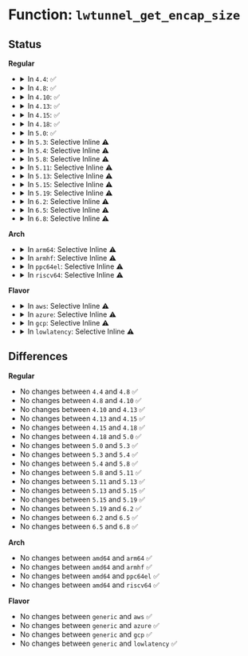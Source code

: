 # Function: <code>lwtunnel_get_encap_size</code>

## Status
<b>Regular</b>
<ul>
<li>
<details>
<summary>In <code>4.4</code>: ✅</summary>

```c
int lwtunnel_get_encap_size(struct lwtunnel_state *lwtstate);
```

**Collision:** Unique Global

**Inline:** No

**Transformation:** False

**Instances:**

```
In net/core/lwtunnel.c (ffffffff8173e0d0)
Location: net/core/lwtunnel.c:133
Inline: False
Direct callers:
  - net/ipv4/fib_semantics.c:rtmsg_fib
  - net/ipv6/route.c:inet6_rt_notify
```
**Symbols:**

```
ffffffff8173e0d0-ffffffff8173e110: lwtunnel_get_encap_size (STB_GLOBAL)
```
</details>
</li>
<li>
<details>
<summary>In <code>4.8</code>: ✅</summary>

```c
int lwtunnel_get_encap_size(struct lwtunnel_state *lwtstate);
```

**Collision:** Unique Global

**Inline:** No

**Transformation:** False

**Instances:**

```
In net/core/lwtunnel.c (ffffffff817aa940)
Location: net/core/lwtunnel.c:170
Inline: False
Direct callers:
  - net/ipv4/fib_semantics.c:rtmsg_fib
  - net/ipv6/route.c:inet6_rt_notify
```
**Symbols:**

```
ffffffff817aa940-ffffffff817aa980: lwtunnel_get_encap_size (STB_GLOBAL)
```
</details>
</li>
<li>
<details>
<summary>In <code>4.10</code>: ✅</summary>

```c
int lwtunnel_get_encap_size(struct lwtunnel_state *lwtstate);
```

**Collision:** Unique Global

**Inline:** No

**Transformation:** False

**Instances:**

```
In net/core/lwtunnel.c (ffffffff817d94c0)
Location: net/core/lwtunnel.c:241
Inline: False
Direct callers:
  - net/ipv4/fib_semantics.c:rtmsg_fib
  - net/ipv6/route.c:inet6_rt_notify
```
**Symbols:**

```
ffffffff817d94c0-ffffffff817d9500: lwtunnel_get_encap_size (STB_GLOBAL)
```
</details>
</li>
<li>
<details>
<summary>In <code>4.13</code>: ✅</summary>

```c
int lwtunnel_get_encap_size(struct lwtunnel_state *lwtstate);
```

**Collision:** Unique Global

**Inline:** No

**Transformation:** False

**Instances:**

```
In net/core/lwtunnel.c (ffffffff817f86d0)
Location: net/core/lwtunnel.c:264
Inline: False
Direct callers:
  - net/ipv4/fib_semantics.c:rtmsg_fib
```
**Symbols:**

```
ffffffff817f86d0-ffffffff817f870e: lwtunnel_get_encap_size (STB_GLOBAL)
```
</details>
</li>
<li>
<details>
<summary>In <code>4.15</code>: ✅</summary>

```c
int lwtunnel_get_encap_size(struct lwtunnel_state *lwtstate);
```

**Collision:** Unique Global

**Inline:** No

**Transformation:** False

**Instances:**

```
In net/core/lwtunnel.c (ffffffff81875fa0)
Location: net/core/lwtunnel.c:266
Inline: False
Direct callers:
  - net/ipv4/fib_semantics.c:rtmsg_fib
```
**Symbols:**

```
ffffffff81875fa0-ffffffff81875fe1: lwtunnel_get_encap_size (STB_GLOBAL)
```
</details>
</li>
<li>
<details>
<summary>In <code>4.18</code>: ✅</summary>

```c
int lwtunnel_get_encap_size(struct lwtunnel_state *lwtstate);
```

**Collision:** Unique Global

**Inline:** No

**Transformation:** False

**Instances:**

```
In net/core/lwtunnel.c (ffffffff818c76c0)
Location: net/core/lwtunnel.c:266
Inline: False
Direct callers:
  - net/ipv4/fib_semantics.c:rtmsg_fib
```
**Symbols:**

```
ffffffff818c76c0-ffffffff818c7703: lwtunnel_get_encap_size (STB_GLOBAL)
```
</details>
</li>
<li>
<details>
<summary>In <code>5.0</code>: ✅</summary>

```c
int lwtunnel_get_encap_size(struct lwtunnel_state *lwtstate);
```

**Collision:** Unique Global

**Inline:** No

**Transformation:** False

**Instances:**

```
In net/core/lwtunnel.c (ffffffff818f0800)
Location: net/core/lwtunnel.c:266
Inline: False
Direct callers:
  - net/ipv4/fib_semantics.c:rtmsg_fib
```
**Symbols:**

```
ffffffff818f0800-ffffffff818f0843: lwtunnel_get_encap_size (STB_GLOBAL)
```
</details>
</li>
<li>
<details>
<summary>In <code>5.3</code>: Selective Inline ⚠️</summary>

```c
int lwtunnel_get_encap_size(struct lwtunnel_state *lwtstate);
```

**Collision:** Unique Global

**Inline:** Selective

**Transformation:** False

**Instances:**

```
In net/core/lwtunnel.c (ffffffff81942600)
Location: net/core/lwtunnel.c:262
Inline: True
Direct callers:
  - net/ipv4/fib_semantics.c:rtmsg_fib
  - net/ipv4/nexthop.c:nexthop_notify
  - net/ipv6/route.c:rt6_nlmsg_size
  - net/ipv6/route.c:rt6_nlmsg_size
  - net/ipv6/route.c:rt6_nh_nlmsg_size
```
**Symbols:**

```
ffffffff81942600-ffffffff81942646: lwtunnel_get_encap_size (STB_GLOBAL)
```
</details>
</li>
<li>
<details>
<summary>In <code>5.4</code>: Selective Inline ⚠️</summary>

```c
int lwtunnel_get_encap_size(struct lwtunnel_state *lwtstate);
```

**Collision:** Unique Global

**Inline:** Selective

**Transformation:** False

**Instances:**

```
In net/core/lwtunnel.c (ffffffff81977530)
Location: net/core/lwtunnel.c:262
Inline: True
Direct callers:
  - net/ipv4/fib_semantics.c:rtmsg_fib
  - net/ipv4/nexthop.c:nexthop_notify
  - net/ipv6/route.c:rt6_nlmsg_size
  - net/ipv6/route.c:rt6_nlmsg_size
  - net/ipv6/route.c:rt6_nh_nlmsg_size
```
**Symbols:**

```
ffffffff81977530-ffffffff81977576: lwtunnel_get_encap_size (STB_GLOBAL)
```
</details>
</li>
<li>
<details>
<summary>In <code>5.8</code>: Selective Inline ⚠️</summary>

```c
int lwtunnel_get_encap_size(struct lwtunnel_state *lwtstate);
```

**Collision:** Unique Global

**Inline:** Selective

**Transformation:** False

**Instances:**

```
In net/core/lwtunnel.c (ffffffff81a4c320)
Location: net/core/lwtunnel.c:264
Inline: True
Direct callers:
  - net/ipv4/fib_semantics.c:rtmsg_fib
  - net/ipv4/nexthop.c:nexthop_notify
  - net/ipv6/route.c:rt6_nlmsg_size
  - net/ipv6/route.c:rt6_nlmsg_size
  - net/ipv6/route.c:rt6_nh_nlmsg_size
```
**Symbols:**

```
ffffffff81a4c320-ffffffff81a4c366: lwtunnel_get_encap_size (STB_GLOBAL)
```
</details>
</li>
<li>
<details>
<summary>In <code>5.11</code>: Selective Inline ⚠️</summary>

```c
int lwtunnel_get_encap_size(struct lwtunnel_state *lwtstate);
```

**Collision:** Unique Global

**Inline:** Selective

**Transformation:** False

**Instances:**

```
In net/core/lwtunnel.c (ffffffff81a51f80)
Location: net/core/lwtunnel.c:264
Inline: True
Direct callers:
  - net/ipv4/fib_semantics.c:rtmsg_fib
  - net/ipv4/nexthop.c:nexthop_notify
  - net/ipv6/route.c:rt6_nlmsg_size
  - net/ipv6/route.c:rt6_nlmsg_size
  - net/ipv6/route.c:rt6_nh_nlmsg_size
```
**Symbols:**

```
ffffffff81a51f80-ffffffff81a51fdf: lwtunnel_get_encap_size (STB_GLOBAL)
```
</details>
</li>
<li>
<details>
<summary>In <code>5.13</code>: Selective Inline ⚠️</summary>

```c
int lwtunnel_get_encap_size(struct lwtunnel_state *lwtstate);
```

**Collision:** Unique Global

**Inline:** Selective

**Transformation:** False

**Instances:**

```
In net/core/lwtunnel.c (ffffffff81a37880)
Location: net/core/lwtunnel.c:264
Inline: True
Direct callers:
  - net/ipv4/fib_semantics.c:fib_nlmsg_size
  - net/ipv4/nexthop.c:nexthop_notify
  - net/ipv6/route.c:rt6_nlmsg_size
  - net/ipv6/route.c:rt6_nlmsg_size
  - net/ipv6/route.c:rt6_nh_nlmsg_size
```
**Symbols:**

```
ffffffff81a37880-ffffffff81a378df: lwtunnel_get_encap_size (STB_GLOBAL)
```
</details>
</li>
<li>
<details>
<summary>In <code>5.15</code>: Selective Inline ⚠️</summary>

```c
int lwtunnel_get_encap_size(struct lwtunnel_state *lwtstate);
```

**Collision:** Unique Global

**Inline:** Selective

**Transformation:** False

**Instances:**

```
In net/core/lwtunnel.c (ffffffff81aed630)
Location: net/core/lwtunnel.c:273
Inline: True
Direct callers:
  - net/ipv4/fib_semantics.c:fib_nlmsg_size
  - net/ipv4/nexthop.c:nexthop_notify
  - net/ipv6/route.c:rt6_nlmsg_size
  - net/ipv6/route.c:rt6_nlmsg_size
  - net/ipv6/route.c:rt6_nh_nlmsg_size
```
**Symbols:**

```
ffffffff81aed630-ffffffff81aed6b4: lwtunnel_get_encap_size (STB_GLOBAL)
```
</details>
</li>
<li>
<details>
<summary>In <code>5.19</code>: Selective Inline ⚠️</summary>

```c
int lwtunnel_get_encap_size(struct lwtunnel_state *lwtstate);
```

**Collision:** Unique Global

**Inline:** Selective

**Transformation:** False

**Instances:**

```
In net/core/lwtunnel.c (ffffffff81c704e0)
Location: net/core/lwtunnel.c:273
Inline: True
Direct callers:
  - net/ipv4/fib_semantics.c:fib_nlmsg_size
  - net/ipv4/nexthop.c:nexthop_notify
  - net/ipv6/route.c:rt6_nlmsg_size
  - net/ipv6/route.c:rt6_nlmsg_size
  - net/ipv6/route.c:rt6_nh_nlmsg_size
```
**Symbols:**

```
ffffffff81c704e0-ffffffff81c70586: lwtunnel_get_encap_size (STB_GLOBAL)
```
</details>
</li>
<li>
<details>
<summary>In <code>6.2</code>: Selective Inline ⚠️</summary>

```c
int lwtunnel_get_encap_size(struct lwtunnel_state *lwtstate);
```

**Collision:** Unique Global

**Inline:** Selective

**Transformation:** False

**Instances:**

```
In net/core/lwtunnel.c (ffffffff81e28490)
Location: net/core/lwtunnel.c:276
Inline: True
Direct callers:
  - net/ipv4/fib_semantics.c:fib_nlmsg_size
  - net/ipv4/nexthop.c:nexthop_notify
  - net/ipv6/route.c:rt6_nlmsg_size
  - net/ipv6/route.c:rt6_nlmsg_size
  - net/ipv6/route.c:rt6_nlmsg_size
```
**Symbols:**

```
ffffffff81e28490-ffffffff81e28536: lwtunnel_get_encap_size (STB_GLOBAL)
```
</details>
</li>
<li>
<details>
<summary>In <code>6.5</code>: Selective Inline ⚠️</summary>

```c
int lwtunnel_get_encap_size(struct lwtunnel_state *lwtstate);
```

**Collision:** Unique Global

**Inline:** Selective

**Transformation:** False

**Instances:**

```
In net/core/lwtunnel.c (ffffffff81e9dab0)
Location: net/core/lwtunnel.c:276
Inline: True
Direct callers:
  - net/ipv4/fib_semantics.c:fib_nlmsg_size
  - net/ipv4/nexthop.c:nexthop_notify
  - net/ipv6/route.c:rt6_nlmsg_size
  - net/ipv6/route.c:rt6_nlmsg_size
  - net/ipv6/route.c:rt6_nlmsg_size
```
**Symbols:**

```
ffffffff81e9dab0-ffffffff81e9db56: lwtunnel_get_encap_size (STB_GLOBAL)
```
</details>
</li>
<li>
<details>
<summary>In <code>6.8</code>: Selective Inline ⚠️</summary>

```c
int lwtunnel_get_encap_size(struct lwtunnel_state *lwtstate);
```

**Collision:** Unique Global

**Inline:** Selective

**Transformation:** False

**Instances:**

```
In net/core/lwtunnel.c (ffffffff81f60230)
Location: net/core/lwtunnel.c:276
Inline: True
Direct callers:
  - net/ipv4/fib_semantics.c:fib_nlmsg_size
  - net/ipv4/nexthop.c:nexthop_notify
  - net/ipv6/route.c:rt6_nlmsg_size
  - net/ipv6/route.c:rt6_nlmsg_size
  - net/ipv6/route.c:rt6_nlmsg_size
```
**Symbols:**

```
ffffffff81f60230-ffffffff81f602d6: lwtunnel_get_encap_size (STB_GLOBAL)
```
</details>
</li>
</ul>
<b>Arch</b>
<ul>
<li>
<details>
<summary>In <code>arm64</code>: Selective Inline ⚠️</summary>

```c
int lwtunnel_get_encap_size(struct lwtunnel_state *lwtstate);
```

**Collision:** Unique Global

**Inline:** Selective

**Transformation:** False

**Instances:**

```
In net/core/lwtunnel.c (ffff800010c1dfd8)
Location: net/core/lwtunnel.c:262
Inline: True
Direct callers:
  - net/ipv4/fib_semantics.c:rtmsg_fib
  - net/ipv4/nexthop.c:nexthop_notify
  - net/ipv6/route.c:rt6_nlmsg_size
  - net/ipv6/route.c:rt6_nlmsg_size
  - net/ipv6/route.c:rt6_nh_nlmsg_size
```
**Symbols:**

```
ffff800010c1dfd8-ffff800010c1e054: lwtunnel_get_encap_size (STB_GLOBAL)
```
</details>
</li>
<li>
<details>
<summary>In <code>armhf</code>: Selective Inline ⚠️</summary>

```c
int lwtunnel_get_encap_size(struct lwtunnel_state *lwtstate);
```

**Collision:** Unique Global

**Inline:** Selective

**Transformation:** False

**Instances:**

```
In net/core/lwtunnel.c (c0d35b68)
Location: net/core/lwtunnel.c:262
Inline: True
Direct callers:
  - net/ipv4/fib_semantics.c:rtmsg_fib
  - net/ipv4/nexthop.c:nexthop_notify
  - net/ipv6/route.c:rt6_nlmsg_size
  - net/ipv6/route.c:rt6_nlmsg_size
  - net/ipv6/route.c:rt6_nh_nlmsg_size
```
**Symbols:**

```
c0d35b68-c0d35bd8: lwtunnel_get_encap_size (STB_GLOBAL)
```
</details>
</li>
<li>
<details>
<summary>In <code>ppc64el</code>: Selective Inline ⚠️</summary>

```c
int lwtunnel_get_encap_size(struct lwtunnel_state *lwtstate);
```

**Collision:** Unique Global

**Inline:** Selective

**Transformation:** False

**Instances:**

```
In net/core/lwtunnel.c (c000000000d0f6a0)
Location: net/core/lwtunnel.c:262
Inline: True
Direct callers:
  - net/ipv4/fib_semantics.c:rtmsg_fib
  - net/ipv4/nexthop.c:nexthop_notify
  - net/ipv6/route.c:rt6_nlmsg_size
  - net/ipv6/route.c:rt6_nlmsg_size
  - net/ipv6/route.c:rt6_nh_nlmsg_size
```
**Symbols:**

```
c000000000d0f6a0-c000000000d0f75c: lwtunnel_get_encap_size (STB_GLOBAL)
```
</details>
</li>
<li>
<details>
<summary>In <code>riscv64</code>: Selective Inline ⚠️</summary>

```c
int lwtunnel_get_encap_size(struct lwtunnel_state *lwtstate);
```

**Collision:** Unique Global

**Inline:** Selective

**Transformation:** False

**Instances:**

```
In net/core/lwtunnel.c (ffffffe000797a42)
Location: net/core/lwtunnel.c:262
Inline: True
Direct callers:
  - net/ipv4/fib_semantics.c:rtmsg_fib
  - net/ipv4/nexthop.c:nexthop_notify
  - net/ipv6/route.c:rt6_nlmsg_size
  - net/ipv6/route.c:rt6_nlmsg_size
  - net/ipv6/route.c:rt6_nh_nlmsg_size
```
**Symbols:**

```
ffffffe000797a42-ffffffe000797aa6: lwtunnel_get_encap_size (STB_GLOBAL)
```
</details>
</li>
</ul>
<b>Flavor</b>
<ul>
<li>
<details>
<summary>In <code>aws</code>: Selective Inline ⚠️</summary>

```c
int lwtunnel_get_encap_size(struct lwtunnel_state *lwtstate);
```

**Collision:** Unique Global

**Inline:** Selective

**Transformation:** False

**Instances:**

```
In net/core/lwtunnel.c (ffffffff819173a0)
Location: net/core/lwtunnel.c:262
Inline: True
Direct callers:
  - net/ipv4/fib_semantics.c:rtmsg_fib
  - net/ipv4/nexthop.c:nexthop_notify
  - net/ipv6/route.c:rt6_nlmsg_size
  - net/ipv6/route.c:rt6_nlmsg_size
  - net/ipv6/route.c:rt6_nh_nlmsg_size
```
**Symbols:**

```
ffffffff819173a0-ffffffff819173e6: lwtunnel_get_encap_size (STB_GLOBAL)
```
</details>
</li>
<li>
<details>
<summary>In <code>azure</code>: Selective Inline ⚠️</summary>

```c
int lwtunnel_get_encap_size(struct lwtunnel_state *lwtstate);
```

**Collision:** Unique Global

**Inline:** Selective

**Transformation:** False

**Instances:**

```
In net/core/lwtunnel.c (ffffffff818d1150)
Location: net/core/lwtunnel.c:262
Inline: True
Direct callers:
  - net/ipv4/fib_semantics.c:rtmsg_fib
  - net/ipv4/nexthop.c:nexthop_notify
  - net/ipv6/route.c:rt6_nlmsg_size
  - net/ipv6/route.c:rt6_nlmsg_size
  - net/ipv6/route.c:rt6_nh_nlmsg_size
```
**Symbols:**

```
ffffffff818d1150-ffffffff818d1196: lwtunnel_get_encap_size (STB_GLOBAL)
```
</details>
</li>
<li>
<details>
<summary>In <code>gcp</code>: Selective Inline ⚠️</summary>

```c
int lwtunnel_get_encap_size(struct lwtunnel_state *lwtstate);
```

**Collision:** Unique Global

**Inline:** Selective

**Transformation:** False

**Instances:**

```
In net/core/lwtunnel.c (ffffffff81968530)
Location: net/core/lwtunnel.c:262
Inline: True
Direct callers:
  - net/ipv4/fib_semantics.c:rtmsg_fib
  - net/ipv4/nexthop.c:nexthop_notify
  - net/ipv6/route.c:rt6_nlmsg_size
  - net/ipv6/route.c:rt6_nlmsg_size
  - net/ipv6/route.c:rt6_nh_nlmsg_size
```
**Symbols:**

```
ffffffff81968530-ffffffff81968576: lwtunnel_get_encap_size (STB_GLOBAL)
```
</details>
</li>
<li>
<details>
<summary>In <code>lowlatency</code>: Selective Inline ⚠️</summary>

```c
int lwtunnel_get_encap_size(struct lwtunnel_state *lwtstate);
```

**Collision:** Unique Global

**Inline:** Selective

**Transformation:** False

**Instances:**

```
In net/core/lwtunnel.c (ffffffff8198a870)
Location: net/core/lwtunnel.c:262
Inline: True
Direct callers:
  - net/ipv4/fib_semantics.c:rtmsg_fib
  - net/ipv4/nexthop.c:nexthop_notify
  - net/ipv6/route.c:rt6_nlmsg_size
  - net/ipv6/route.c:rt6_nlmsg_size
  - net/ipv6/route.c:rt6_nh_nlmsg_size
```
**Symbols:**

```
ffffffff8198a870-ffffffff8198a8e7: lwtunnel_get_encap_size (STB_GLOBAL)
```
</details>
</li>
</ul>

## Differences
<b>Regular</b>
<ul>
<li>
No changes between <code>4.4</code> and <code>4.8</code> ✅
</li>
<li>
No changes between <code>4.8</code> and <code>4.10</code> ✅
</li>
<li>
No changes between <code>4.10</code> and <code>4.13</code> ✅
</li>
<li>
No changes between <code>4.13</code> and <code>4.15</code> ✅
</li>
<li>
No changes between <code>4.15</code> and <code>4.18</code> ✅
</li>
<li>
No changes between <code>4.18</code> and <code>5.0</code> ✅
</li>
<li>
No changes between <code>5.0</code> and <code>5.3</code> ✅
</li>
<li>
No changes between <code>5.3</code> and <code>5.4</code> ✅
</li>
<li>
No changes between <code>5.4</code> and <code>5.8</code> ✅
</li>
<li>
No changes between <code>5.8</code> and <code>5.11</code> ✅
</li>
<li>
No changes between <code>5.11</code> and <code>5.13</code> ✅
</li>
<li>
No changes between <code>5.13</code> and <code>5.15</code> ✅
</li>
<li>
No changes between <code>5.15</code> and <code>5.19</code> ✅
</li>
<li>
No changes between <code>5.19</code> and <code>6.2</code> ✅
</li>
<li>
No changes between <code>6.2</code> and <code>6.5</code> ✅
</li>
<li>
No changes between <code>6.5</code> and <code>6.8</code> ✅
</li>
</ul>
<b>Arch</b>
<ul>
<li>
No changes between <code>amd64</code> and <code>arm64</code> ✅
</li>
<li>
No changes between <code>amd64</code> and <code>armhf</code> ✅
</li>
<li>
No changes between <code>amd64</code> and <code>ppc64el</code> ✅
</li>
<li>
No changes between <code>amd64</code> and <code>riscv64</code> ✅
</li>
</ul>
<b>Flavor</b>
<ul>
<li>
No changes between <code>generic</code> and <code>aws</code> ✅
</li>
<li>
No changes between <code>generic</code> and <code>azure</code> ✅
</li>
<li>
No changes between <code>generic</code> and <code>gcp</code> ✅
</li>
<li>
No changes between <code>generic</code> and <code>lowlatency</code> ✅
</li>
</ul>
